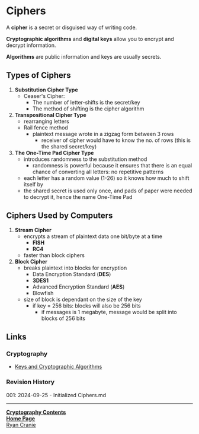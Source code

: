 # Ciphers

A **cipher** is a secret or disguised way of writing code.

**Cryptographic algorithms** and **digital keys** allow you to encrypt and decrypt information.

**Algorithms** are public information and keys are usually secrets.

## Types of Ciphers

1. **Substitution Cipher Type**
	- Ceaser's Cipher:
		- The number of letter-shifts is the secret/key
		- The method of shifting is the cipher algorithm
2. **Transpositional Cipher Type**
	- rearranging letters
	- Rail fence method
		- plaintext message wrote in a zigzag form between 3 rows
			- receiver of cipher would have to know the no. of rows (this is the shared secret/key)
3. **The One-Time Pad Cipher Type**
	- introduces randomness to the substitution method
		- randomness is powerful because it ensures that there is an equal chance of converting all letters: no repetitive patterns
	- each letter has a random value (1-26) so it knows how much to shift itself by
	- the shared secret is used only once, and pads of paper were needed to decrypt it, hence the name One-Time Pad

## Ciphers Used by Computers

1. **Stream Cipher**
	- encrypts a stream of plaintext data one bit/byte at a time
		- **FISH**
		- **RC4**
	- faster than block ciphers
1. **Block Cipher**
	- breaks plaintext into blocks for encryption
		- Data Encryption Standard (**DES**)
		- **3DES1**
		- Advanced Encryption Standard (**AES**)
		- Blowfish
	- size of block is dependant on the size of the key
		- if key = 256 bits: blocks will also be 256 bits
			- if messages is 1 megabyte, message would be split into blocks of 256 bits

## Links
### Cryptography
- [Keys and Cryptographic Algorithms](https://notes.ryancranie.com/Notes/Cryptography/Keys%20and%20Cryptographic%20Algorithms)
### Revision History
001: 2024-09-25 - Initialized Ciphers.md

---
<b>[Cryptography Contents](https://notes.ryancranie.com/Contents/Cryptography%20Contents)<br>[Home Page](https://notes.ryancranie.com)<br></b>[Ryan Cranie](https://www.ryancranie.com)